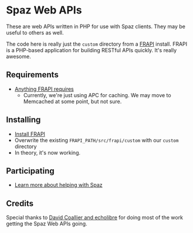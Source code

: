 # Spaz Web APIs #

These are web APIs written in PHP for use with Spaz clients. They may be useful to others as well.

The code here is really just the `custom` directory from a [FRAPI](http://getfrapi.com/) install. FRAPI is a PHP-based application for building RESTful APIs quickly. It's really awesome.

## Requirements ##

 * [Anything FRAPI requires](http://frapi.github.com/installing/index.html)
    * Currently, we're just using APC for caching. We may move to Memcached at some point, but not sure.

## Installing ##

 * [Install FRAPI](http://frapi.github.com/installing/index.html)
 * Overwrite the existing `FRAPI_PATH/src/frapi/custom` with our `custom` directory
 * In theory, it's now working.

## Participating ##

 * [Learn more about helping with Spaz](http://getspaz.com/helpus)

## Credits ##

Special thanks to [David Coallier and echolibre](http://echolibre.com/) for doing most of the work getting the Spaz Web APIs going.